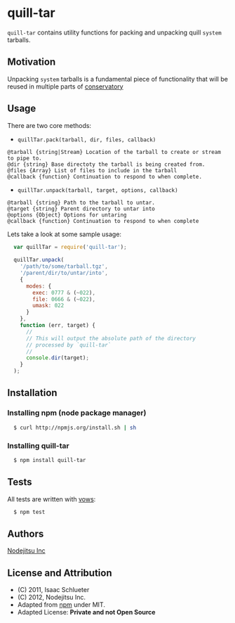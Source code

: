 # quill-tar

`quill-tar` contains utility functions for packing and unpacking quill `system` tarballs. 

## Motivation

Unpacking `system` tarballs is a fundamental piece of functionality that will be reused in multiple parts of [conservatory][0]

## Usage

There are two core methods:

* `quillTar.pack(tarball, dir, files, callback)`

``` 
@tarball {string|Stream} Location of the tarball to create or stream to pipe to.
@dir {string} Base directoty the tarball is being created from.
@files {Array} List of files to include in the tarball
@callback {function} Continuation to respond to when complete.
```

* `quillTar.unpack(tarball, target, options, callback)`

```
@tarball {string} Path to the tarball to untar.
@target {string} Parent directory to untar into
@options {Object} Options for untaring
@callback {function} Continuation to respond to when complete
```  
  
Lets take a look at some sample usage:

``` js
  var quillTar = require('quill-tar');
  
  quillTar.unpack(
    '/path/to/some/tarball.tgz',
    '/parent/dir/to/untar/into',
    {
      modes: {
        exec: 0777 & (~022), 
        file: 0666 & (~022),
        umask: 022
      }
    },
    function (err, target) {
      //
      // This will output the absolute path of the directory
      // processed by `quill-tar`
      //
      console.dir(target);
    }
  );
```

## Installation

### Installing npm (node package manager)

``` bash
  $ curl http://npmjs.org/install.sh | sh
```

### Installing quill-tar

``` bash
  $ npm install quill-tar
```

## Tests

All tests are written with [vows][1]:

``` bash
  $ npm test
```

## Authors
[Nodejitsu Inc][2]

## License and Attribution

* (C) 2011, Isaac Schlueter
* (C) 2012, Nodejitsu Inc. 
* Adapted from [npm][3] under MIT. 
* Adapted License: **Private and not Open Source**

[0]: http://github.com/nodejitsu/conservatory
[1]: http://vowsjs.org
[2]: http://nodejitsu.com
[3]: http://npmjs.org